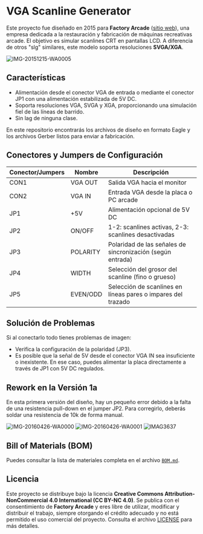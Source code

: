 # VGA Scanline Generator

Este proyecto fue diseñado en 2015 para **Factory Arcade** ([sitio web](https://www.factoryarcade.es/)), una empresa dedicada a la restauración y fabricación de máquinas recreativas arcade. El objetivo es simular scanlines CRT en pantallas LCD. A diferencia de otros "slg" similares, este modelo soporta resoluciones **SVGA/XGA**.

![IMG-20151215-WA0005](https://github.com/user-attachments/assets/3bf72a7b-6e77-4fea-be2c-e7b2a4ed85e0)

## Características

- Alimentación desde el conector VGA de entrada o mediante el conector JP1 con una alimentación estabilizada de 5V DC.
- Soporta resoluciones VGA, SVGA y XGA, proporcionando una simulación fiel de las líneas de barrido.
- Sin lag de ninguna clase.


En este repositorio encontrarás los archivos de diseño en formato Eagle y los archivos Gerber listos para enviar a fabricación.

  
## Conectores y Jumpers de Configuración

| Conector/Jumpers | Nombre      | Descripción |
|------------------|-------------|-------------|
| CON1             | VGA OUT     | Salida VGA hacia el monitor |
| CON2             | VGA IN      | Entrada VGA desde la placa o PC arcade |
| JP1              | +5V         | Alimentación opcional de 5V DC |
| JP2              | ON/OFF      | 1-2: scanlines activas, 2-3: scanlines desactivadas |
| JP3              | POLARITY    | Polaridad de las señales de sincronización (según entrada) |
| JP4              | WIDTH       | Selección del grosor del scanline (fino o grueso) |
| JP5              | EVEN/ODD    | Selección de scanlines en líneas pares o impares del trazado |

## Solución de Problemas

Si al conectarlo todo tienes problemas de imagen:
- Verifica la configuración de la polaridad (JP3).
- Es posible que la señal de 5V desde el conector VGA IN sea insuficiente o inexistente. En ese caso, puedes alimentar la placa directamente a través de JP1 con 5V DC regulados.

## Rework en la Versión 1a

En esta primera versión del diseño, hay un pequeño error debido a la falta de una resistencia pull-down en el jumper JP2. Para corregirlo, deberás soldar una resistencia de 10k de forma manual.

![IMG-20160426-WA0000](https://github.com/user-attachments/assets/c169e3b7-078b-4e0b-8db1-8410eff73a20)
![IMG-20160426-WA0001](https://github.com/user-attachments/assets/e5d092f3-7717-4853-927b-8371a36ab30c)
![IMAG3637](https://github.com/user-attachments/assets/f70ed3a6-bd02-4568-b4b4-7be5ab5abe71)

## Bill of Materials (BOM)

Puedes consultar la lista de materiales completa en el archivo [`BOM.md`](./BOM.md).

## Licencia

Este proyecto se distribuye bajo la licencia **Creative Commons Attribution-NonCommercial 4.0 International (CC BY-NC 4.0)**. Se publica con el consentimiento de **Factory Arcade** y eres libre de utilizar, modificar y distribuir el trabajo, siempre otorgando el crédito adecuado y no está permitido el uso comercial del proyecto. Consulta el archivo [LICENSE](./LICENSE) para más detalles.
